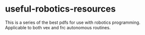# useful-robotics-resources
This is a series of the best pdfs for use with robotics programming. Applicable to both vex and frc autonomous routines. 
